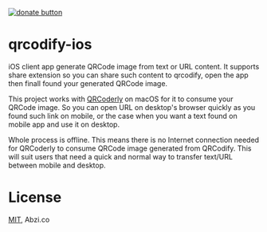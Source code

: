 [![donate button](https://img.shields.io/badge/$-donate-ff69b4.svg?maxAge=2592000&amp;style=flat)](https://github.com/haxpor/donate)

# qrcodify-ios
iOS client app generate QRCode image from text or URL content. It supports share extension so you can share such content to qrcodify, open the app then finall found your generated QRCode image.

This project works with [QRCoderly](https://github.com/haxpor/qrcoderly-macos) on macOS for it to consume your QRCode image. So you can open URL on desktop's browser quickly as you found such link on mobile, or the case when you want a text found on mobile app and use it on desktop.

Whole process is offline. This means there is no Internet connection needed for QRCoderly to consume QRCode image generated from QRCodify. This will suit users that need a quick and normal way to transfer text/URL between mobile and desktop.

# License

[MIT](https://github.com/abzico/qrcodify-ios/blob/master/LICENSE), Abzi.co
